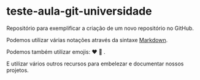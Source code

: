 # teste-aula-git-universidade

Repositório para exemplificar a criação de um novo repositório no GitHub.

Podemos utilizar várias notações através da sintaxe [Markdown](https://www.markdownguide.org/basic-syntax/).

Podemos também utilizar emojis: ❤️ 🚀 .

E utilizar vários outros recursos para embelezar e documentar nossos projetos.
